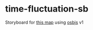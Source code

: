 # time-fluctuation-sb

Storyboard for [this map](https://osu.ppy.sh/beatmapsets/1636715#osu/3340270) using [osbjs](https://github.com/osbjs/osbjs) v1
